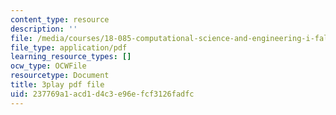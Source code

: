 ```yaml
---
content_type: resource
description: ''
file: /media/courses/18-085-computational-science-and-engineering-i-fall-2008/237769a1acd1d4c3e96efcf3126fadfc_zI9cSV3QKz0.pdf
file_type: application/pdf
learning_resource_types: []
ocw_type: OCWFile
resourcetype: Document
title: 3play pdf file
uid: 237769a1-acd1-d4c3-e96e-fcf3126fadfc
---
```

